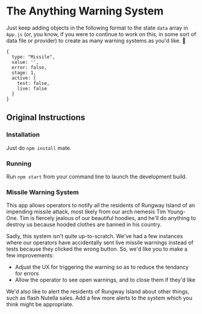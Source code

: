 # The Anything Warning System

Just keep adding objects in the following format to the state `data` array in `App.js` (or, you know, if you were to continue to work on this, in some sort of data file or provider) to create as many warning systems as you'd like. 🙂

```
{
  type: "Missile",
  value: '',
  error: false,
  stage: 1,
  active: {
    test: false,
    live: false
  }
}
```


## Original Instructions

### Installation

Just do `npm install` mate.

### Running

Run `npm start` from your command line to launch the development build.

### Missile Warning System

This app allows operators to notify all the residents of Rungway Island of an impending missile attack, most likely from our arch nemesis Tim Young-One. Tim is fiercely jealous of our beautiful hoodies, and he'll do anything to destroy us because hooded clothes are banned in his country. 

Sadly, this system isn't quite up-to-scratch. We've had a few instances where our operators have accidentally sent live missile warnings instead of tests because they clicked the wrong button. So, we'd like you to make a few improvements:

- Adjust the UX for triggering the warning so as to reduce the tendancy for errors
- Allow the operator to see open warnings, and to close them if they'd like

We'd also like to alert the residents of Rungway Island about other things, such as flash Nutella sales. Add a few more alerts to the system which you think might be appropriate.

